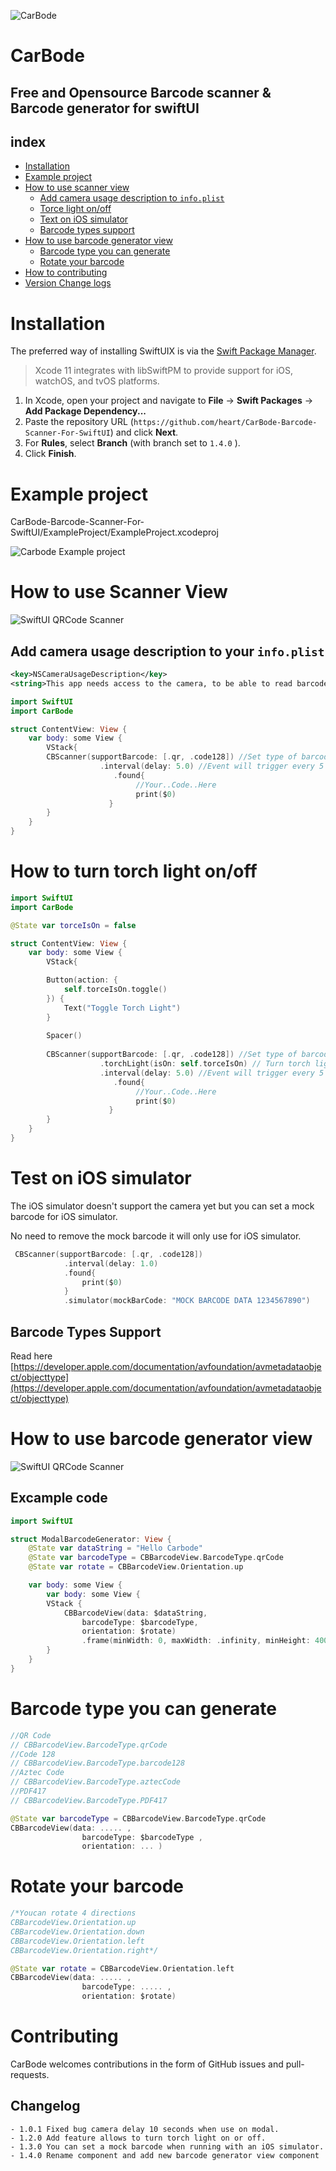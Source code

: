 ![CarBode](https://raw.githubusercontent.com/heart/CarBode-Barcode-Scanner-For-SwiftUI/master/logo/logo.png)

# CarBode 
## Free and Opensource Barcode scanner &amp; Barcode generator for swiftUI

## index
- [Installation](#installation)
- [Example project](#example-project)
- [How to use scanner view](#how-to-use-scanner-view)
    - [Add camera usage description to `info.plist`](#add-camera-usage-description-to-your-`info.plist`)
    - [Torce light on/off](#how-to-turn-torch-light-on/off)
    - [Text on iOS simulator](#test-on-ios-simulator)
    - [Barcode types support](#barcode-types-support)
- [How to use barcode generator view](#how-to-use-barcode-generator-view)
    - [Barcode type you can generate](#barcode-type-you-can-generate)
    - [Rotate your barcode](#rotate-your-barcode)
- [How to contributing](#contributing)
- [Version Change logs](#changelog)

# Installation
The preferred way of installing SwiftUIX is via the [Swift Package Manager](https://swift.org/package-manager/).

>Xcode 11 integrates with libSwiftPM to provide support for iOS, watchOS, and tvOS platforms.

1. In Xcode, open your project and navigate to **File** → **Swift Packages** → **Add Package Dependency...**
2. Paste the repository URL (`https://github.com/heart/CarBode-Barcode-Scanner-For-SwiftUI`) and click **Next**.
3. For **Rules**, select **Branch** (with branch set to `1.4.0` ).
4. Click **Finish**.

# Example project
CarBode-Barcode-Scanner-For-SwiftUI/ExampleProject/ExampleProject.xcodeproj

![Carbode Example project](https://raw.githubusercontent.com/heart/CarBode-Barcode-Scanner-For-SwiftUI/master/logo/example_project.png)


# How to use Scanner View
![SwiftUI QRCode Scanner](https://raw.githubusercontent.com/heart/CarBode-Barcode-Scanner-For-SwiftUI/master/logo/scan.png)

## Add camera usage description to your `info.plist`
``` XML
<key>NSCameraUsageDescription</key>
<string>This app needs access to the camera, to be able to read barcodes.</string>
```

```Swift
import SwiftUI
import CarBode

struct ContentView: View {
    var body: some View {
        VStack{
        CBScanner(supportBarcode: [.qr, .code128]) //Set type of barcode you want to scan
                    .interval(delay: 5.0) //Event will trigger every 5 seconds
                       .found{
                            //Your..Code..Here
                            print($0)
                      }
        }
    }
}
```

# How to turn torch light on/off
```Swift
import SwiftUI
import CarBode

@State var torceIsOn = false

struct ContentView: View {
    var body: some View {
        VStack{

        Button(action: {
            self.torceIsOn.toggle()
        }) {
            Text("Toggle Torch Light")
        }
            
        Spacer()
        
        CBScanner(supportBarcode: [.qr, .code128]) //Set type of barcode you want to scan
                    .torchLight(isOn: self.torceIsOn) // Turn torch light on/off
                    .interval(delay: 5.0) //Event will trigger every 5 seconds
                       .found{
                            //Your..Code..Here
                            print($0)
                      }
        }
    }
}
```

# Test on iOS simulator

The iOS simulator doesn't support the camera yet
but you can set a mock barcode for iOS simulator.

No need to remove the mock barcode 
it will only use for iOS simulator.

```Swift
 CBScanner(supportBarcode: [.qr, .code128])
            .interval(delay: 1.0)
            .found{
                print($0)
            }
            .simulator(mockBarCode: "MOCK BARCODE DATA 1234567890")
```

## Barcode Types Support
Read here [https://developer.apple.com/documentation/avfoundation/avmetadataobject/objecttype](https://developer.apple.com/documentation/avfoundation/avmetadataobject/objecttype) 


# How to use barcode generator view
![SwiftUI QRCode Scanner](https://raw.githubusercontent.com/heart/CarBode-Barcode-Scanner-For-SwiftUI/master/logo/generator.png)

## Excample code
```Swift
import SwiftUI

struct ModalBarcodeGenerator: View {
    @State var dataString = "Hello Carbode"
    @State var barcodeType = CBBarcodeView.BarcodeType.qrCode
    @State var rotate = CBBarcodeView.Orientation.up

    var body: some View {
        var body: some View {
        VStack {
            CBBarcodeView(data: $dataString,
                barcodeType: $barcodeType,
                orientation: $rotate)
                .frame(minWidth: 0, maxWidth: .infinity, minHeight: 400, maxHeight: 400, alignment: .topLeading)
        }
    }
}
```

# Barcode type you can generate
```Swift
//QR Code
// CBBarcodeView.BarcodeType.qrCode
//Code 128
// CBBarcodeView.BarcodeType.barcode128
//Aztec Code
// CBBarcodeView.BarcodeType.aztecCode
//PDF417
// CBBarcodeView.BarcodeType.PDF417

@State var barcodeType = CBBarcodeView.BarcodeType.qrCode
CBBarcodeView(data: ..... ,
                barcodeType: $barcodeType ,
                orientation: ... )
```

# Rotate your barcode
```Swift
/*Youcan rotate 4 directions
CBBarcodeView.Orientation.up
CBBarcodeView.Orientation.down
CBBarcodeView.Orientation.left
CBBarcodeView.Orientation.right*/

@State var rotate = CBBarcodeView.Orientation.left
CBBarcodeView(data: ..... ,
                barcodeType: ..... ,
                orientation: $rotate)
```

# Contributing

CarBode welcomes contributions in the form of GitHub issues and pull-requests.

## Changelog
    - 1.0.1 Fixed bug camera delay 10 seconds when use on modal.
    - 1.2.0 Add feature allows to turn torch light on or off.
    - 1.3.0 You can set a mock barcode when running with an iOS simulator.
    - 1.4.0 Rename component and add new barcode generator view component